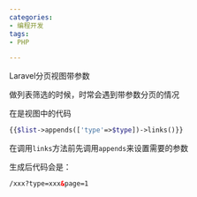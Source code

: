 ```yaml
---
categories: 
- 编程开发
tags:
- PHP

---
```


Laravel分页视图带参数

做列表筛选的时候，时常会遇到带参数分页的情况



<!--more-->

在是视图中的代码

```php
{{$list->appends(['type'=>$type])->links()}}
```

在调用`links`方法前先调用`appends`来设置需要的参数

生成后代码会是：

```html
/xxx?type=xxx&page=1
```

